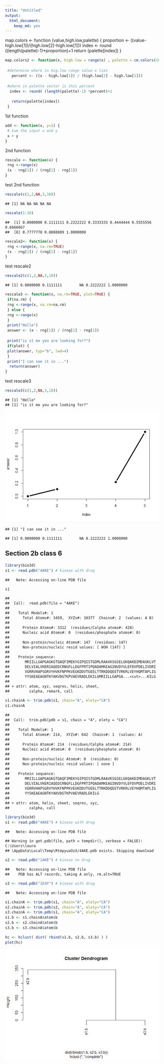 ```yaml
---
title: "Untitled"
output: 
  html_document: 
    keep_md: yes
---
```


map.colors <- function (value,high.low,palette) {
  proportion <- ((value-high.low[1])/(high.low[2]-high.low[1]))
  index <- round ((length(palette)-1)*proportion)+1
  return (palette[index])
}



```r
map.colors2 <- function(x, high.low = range(x) , palette = cm.colors(100)) {

 #determine where in hig.low range value x lies
   percent <- ((x - high.low[1]) / (high.low[2] - high.low[1]))
 
 #where in palette vector is this percent
  index <- round( (length(palette)-1) *percent)+1

   return(palette[index])
 }
```
1st function  

```r
add <- function(x, y=1) {
 # Sum the input x and y
 x + y
}
```
2nd function

```r
rescale <- function(x) {
 rng <-range(x)
 (x - rng[1]) / (rng[2] - rng[1])
}
```
test 2nd function

```r
rescale(c(1,2,NA,3,10))
```

```
## [1] NA NA NA NA NA
```

```r
rescale(1:10)
```

```
##  [1] 0.0000000 0.1111111 0.2222222 0.3333333 0.4444444 0.5555556 0.6666667
##  [8] 0.7777778 0.8888889 1.0000000
```

```r
rescale2<- function(x) {
 rng <-range(x, na.rm=TRUE)
 (x - rng[1]) / (rng[2] - rng[1])
}
```
test rescale2

```r
rescale2(c(1,2,NA,3,10))
```

```
## [1] 0.0000000 0.1111111        NA 0.2222222 1.0000000
```


```r
rescale3 <- function(x, na.rm=TRUE, plot=TRUE) {
 if(na.rm) {
 rng <-range(x, na.rm=na.rm)
 } else {
 rng <-range(x)
 }
 print("Hello")
 answer <- (x - rng[1]) / (rng[2] - rng[1])
 
 print("is it me you are looking for?")
 if(plot) {
 plot(answer, typ="b", lwd=4)
 }
 print("I can see it in ...")
  return(answer)
}
```
test rescale3

```r
rescale3(c(1,2,NA,3,10))
```

```
## [1] "Hello"
## [1] "is it me you are looking for?"
```

![](mapcolor_markdown_files/figure-html/unnamed-chunk-9-1.png)<!-- -->

```
## [1] "I can see it in ..."
```

```
## [1] 0.0000000 0.1111111        NA 0.2222222 1.0000000
```
## Section 2b class 6

```r
library(bio3d)
s1 <- read.pdb("4AKE") # kinase with drug
```

```
##   Note: Accessing on-line PDB file
```

```r
s1
```

```
## 
##  Call:  read.pdb(file = "4AKE")
## 
##    Total Models#: 1
##      Total Atoms#: 3459,  XYZs#: 10377  Chains#: 2  (values: A B)
## 
##      Protein Atoms#: 3312  (residues/Calpha atoms#: 428)
##      Nucleic acid Atoms#: 0  (residues/phosphate atoms#: 0)
## 
##      Non-protein/nucleic Atoms#: 147  (residues: 147)
##      Non-protein/nucleic resid values: [ HOH (147) ]
## 
##    Protein sequence:
##       MRIILLGAPGAGKGTQAQFIMEKYGIPQISTGDMLRAAVKSGSELGKQAKDIMDAGKLVT
##       DELVIALVKERIAQEDCRNGFLLDGFPRTIPQADAMKEAGINVDYVLEFDVPDELIVDRI
##       VGRRVHAPSGRVYHVKFNPPKVEGKDDVTGEELTTRKDDQEETVRKRLVEYHQMTAPLIG
##       YYSKEAEAGNTKYAKVDGTKPVAEVRADLEKILGMRIILLGAPGA...<cut>...KILG
## 
## + attr: atom, xyz, seqres, helix, sheet,
##         calpha, remark, call
```


```r
s1.chainA <- trim.pdb(s1, chain="A", elety="CA")
s1.chainA
```

```
## 
##  Call:  trim.pdb(pdb = s1, chain = "A", elety = "CA")
## 
##    Total Models#: 1
##      Total Atoms#: 214,  XYZs#: 642  Chains#: 1  (values: A)
## 
##      Protein Atoms#: 214  (residues/Calpha atoms#: 214)
##      Nucleic acid Atoms#: 0  (residues/phosphate atoms#: 0)
## 
##      Non-protein/nucleic Atoms#: 0  (residues: 0)
##      Non-protein/nucleic resid values: [ none ]
## 
##    Protein sequence:
##       MRIILLGAPGAGKGTQAQFIMEKYGIPQISTGDMLRAAVKSGSELGKQAKDIMDAGKLVT
##       DELVIALVKERIAQEDCRNGFLLDGFPRTIPQADAMKEAGINVDYVLEFDVPDELIVDRI
##       VGRRVHAPSGRVYHVKFNPPKVEGKDDVTGEELTTRKDDQEETVRKRLVEYHQMTAPLIG
##       YYSKEAEAGNTKYAKVDGTKPVAEVRADLEKILG
## 
## + attr: atom, helix, sheet, seqres, xyz,
##         calpha, call
```


```r
library(bio3d)
s1 <- read.pdb("4AKE") # kinase with drug
```

```
##   Note: Accessing on-line PDB file
```

```
## Warning in get.pdb(file, path = tempdir(), verbose = FALSE): C:\Users\laura
## \AppData\Local\Temp\RtmpyuaOzX/4AKE.pdb exists. Skipping download
```

```r
s2 <- read.pdb("1AKE") # kinase no drug
```

```
##   Note: Accessing on-line PDB file
##    PDB has ALT records, taking A only, rm.alt=TRUE
```

```r
s3 <- read.pdb("1E4Y") # kinase with drug
```

```
##   Note: Accessing on-line PDB file
```

```r
s1.chainA <- trim.pdb(s1, chain="A", elety="CA")
s2.chainA <- trim.pdb(s2, chain="A", elety="CA")
s3.chainA <- trim.pdb(s1, chain="A", elety="CA")
s1.b <- s1.chainA$atom$b
s2.b <- s2.chainA$atom$b
s3.b <- s3.chainA$atom$b
```


```r
hc <- hclust( dist( rbind(s1.b, s2.b, s3.b) ) )
plot(hc)
```

![](mapcolor_markdown_files/figure-html/unnamed-chunk-13-1.png)<!-- -->


